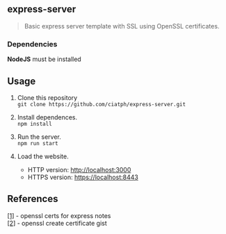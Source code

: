 ## express-server

> Basic express server template with SSL using OpenSSL certificates.


### Dependencies

**NodeJS** must be installed



## Usage

1. Clone this repository  
`git clone https://github.com/ciatph/express-server.git`

2. Install dependences.  
`npm install`

3. Run the server.  
`npm run start`

4. Load the website.
   - HTTP version: [http://localhost:3000](http://localhost:3000)
   - HTTPS version: [https://localhost:8443](https://localhost:8443)


## References

[[1]](https://trello.com/c/hnMyP9pp) - openssl certs for express notes  
[[2]](https://gist.github.com/ciatph/9834a92dfc64c6077ed654ed20b6da77) - openssl create certificate gist